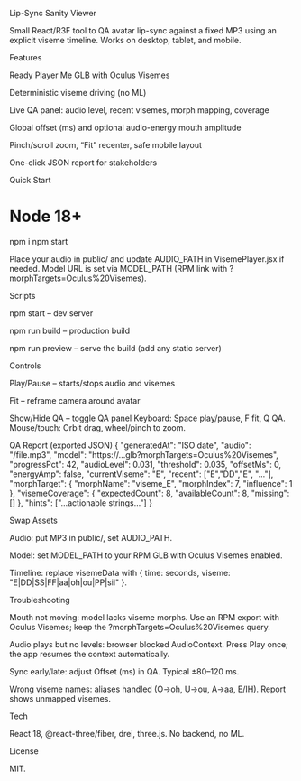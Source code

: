 Lip-Sync Sanity Viewer

Small React/R3F tool to QA avatar lip-sync against a fixed MP3 using an explicit viseme timeline. Works on desktop, tablet, and mobile.

Features

Ready Player Me GLB with Oculus Visemes

Deterministic viseme driving (no ML)

Live QA panel: audio level, recent visemes, morph mapping, coverage

Global offset (ms) and optional audio-energy mouth amplitude

Pinch/scroll zoom, “Fit” recenter, safe mobile layout

One-click JSON report for stakeholders

Quick Start
# Node 18+
npm i
npm start


Place your audio in public/ and update AUDIO_PATH in VisemePlayer.jsx if needed.
Model URL is set via MODEL_PATH (RPM link with ?morphTargets=Oculus%20Visemes).

Scripts

npm start – dev server

npm run build – production build

npm run preview – serve the build (add any static server)

Controls

Play/Pause – starts/stops audio and visemes

Fit – reframe camera around avatar

Show/Hide QA – toggle QA panel
Keyboard: Space play/pause, F fit, Q QA.
Mouse/touch: Orbit drag, wheel/pinch to zoom.

QA Report (exported JSON)
{
  "generatedAt": "ISO date",
  "audio": "/file.mp3",
  "model": "https://...glb?morphTargets=Oculus%20Visemes",
  "progressPct": 42,
  "audioLevel": 0.031,
  "threshold": 0.035,
  "offsetMs": 0,
  "energyAmp": false,
  "currentViseme": "E",
  "recent": ["E","DD","E", "..."],
  "morphTarget": { "morphName": "viseme_E", "morphIndex": 7, "influence": 1 },
  "visemeCoverage": { "expectedCount": 8, "availableCount": 8, "missing": [] },
  "hints": ["…actionable strings…"]
}

Swap Assets

Audio: put MP3 in public/, set AUDIO_PATH.

Model: set MODEL_PATH to your RPM GLB with Oculus Visemes enabled.

Timeline: replace visemeData with { time: seconds, viseme: "E|DD|SS|FF|aa|oh|ou|PP|sil" }.

Troubleshooting

Mouth not moving: model lacks viseme morphs. Use an RPM export with Oculus Visemes; keep the ?morphTargets=Oculus%20Visemes query.

Audio plays but no levels: browser blocked AudioContext. Press Play once; the app resumes the context automatically.

Sync early/late: adjust Offset (ms) in QA. Typical ±80–120 ms.

Wrong viseme names: aliases handled (O→oh, U→ou, A→aa, E/IH). Report shows unmapped visemes.

Tech

React 18, @react-three/fiber, drei, three.js. No backend, no ML.

License

MIT.